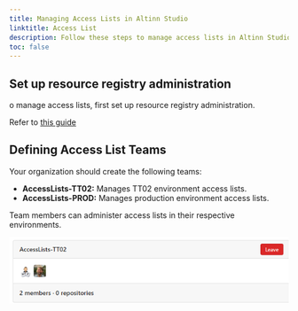 ```yaml
---
title: Managing Access Lists in Altinn Studio
linktitle: Access List
description: Follow these steps to manage access lists in Altinn Studio for your organization.
toc: false
---
```


## Set up resource registry administration

o manage access lists, first set up resource registry administration.

Refer to [this guide](../resource-admin-studio/)

## Defining Access List Teams

Your organization should create the following teams:

- **AccessLists-TT02:** Manages TT02 environment access lists.
- **AccessLists-PROD:** Manages production environment access lists.

Team members can administer access lists in their respective environments.

![Groups](groups.png)
